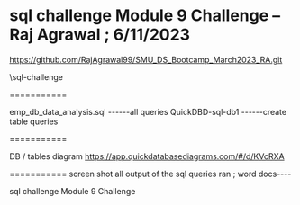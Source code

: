 sql challenge Module 9 Challenge – Raj Agrawal ; 6/11/2023
===========
https://github.com/RajAgrawal99/SMU_DS_Bootcamp_March2023_RA.git

\sql-challenge

===========

emp_db_data_analysis.sql  	------all queries 
QuickDBD-sql-db1		------create table queries

===========

DB / tables diagram
https://app.quickdatabasediagrams.com/#/d/KVcRXA

===========
screen shot all output of the sql queries ran ; word docs----

sql challenge Module 9 Challenge

